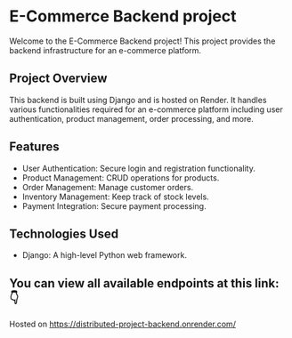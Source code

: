 # E-Commerce Backend project
Welcome to the E-Commerce Backend project! This project provides the backend infrastructure for an e-commerce platform.

## Project Overview
This backend is built using Django and is hosted on Render. It handles various functionalities required for an e-commerce platform including user authentication, product management, order processing, and more.

## Features
- User Authentication: Secure login and registration functionality.
- Product Management: CRUD operations for products.
- Order Management: Manage customer orders.
- Inventory Management: Keep track of stock levels.
- Payment Integration: Secure payment processing.
## Technologies Used
- Django: A high-level Python web framework.
## You can view all available endpoints at this link: 👇
Hosted on https://distributed-project-backend.onrender.com/
